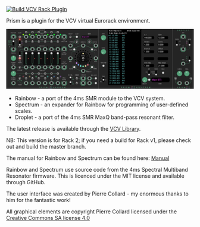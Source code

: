 [![Build VCV Rack Plugin](https://github.com/SteveRussell33/Prism/actions/workflows/build-plugin.yml/badge.svg)](https://github.com/SteveRussell33/Prism/actions/workflows/build-plugin.yml)

Prism is a plugin for the VCV virtual Eurorack environment.

![All](./doc/all.jpg)

* Rainbow - a port of the 4ms SMR module to the VCV system.
* Spectrum - an expander for Rainbow for programming of user-defined scales.
* Droplet - a port of the 4ms SMR MaxQ band-pass resonant filter.

The latest release is available through the [VCV Library](https://library.vcvrack.com/?brand=Prism). 

NB: This version is for Rack 2; if you need a build for Rack v1, please check out and build the master branch.

The manual for Rainbow and Spectrum can be found here: [Manual](https://github.com/SteveRussell33/Prism/blob/master/doc/PrismUM.pdf)

Rainbow and Spectrum use source code from the 4ms Spectral Multiband Resonator firmware. This is licenced under the MIT license and available through GitHub.

The user interface was created by Pierre Collard - my enormous thanks to him for the fantastic work!

All graphical elements are copyright Pierre Collard licensed under the [Creative Commons SA license 4.0](http://creativecommons.org/licenses/by-sa/4.0/)
